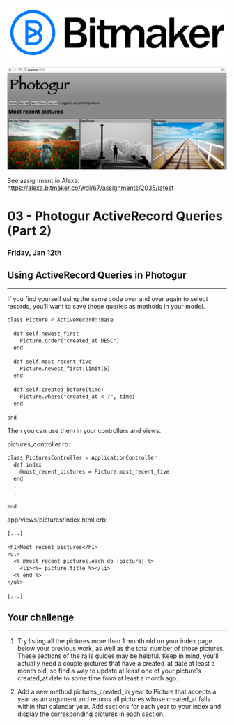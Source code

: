 ![Bitmaker](https://github.com/johncarlolopez/bitmaker-reference/blob/master/bitmakerlogo.svg)

![Preview](https://github.com/johncarlolopez/bitmaker-d21a2-photogur/blob/master/example.png)

See assignment in Alexa: https://alexa.bitmaker.co/wdi/67/assignments/2035/latest

# 03 - Photogur ActiveRecord Queries (Part 2)
### Friday, Jan 12th

## Using ActiveRecord Queries in Photogur
___
If you find yourself using the same code over and over again to select records, you’ll want to save those queries as methods in your model.
```
class Picture < ActiveRecord::Base

  def self.newest_first
    Picture.order("created_at DESC")
  end

  def self.most_recent_five
    Picture.newest_first.limit(5)
  end

  def self.created_before(time)
    Picture.where("created_at < ?", time)
  end

end
```
Then you can use them in your controllers and views.

pictures_controller.rb:
```
class PicturesController < ApplicationController
  def index
    @most_recent_pictures = Picture.most_recent_five
  end
  .
  .
  .
end
```
app/views/pictures/index.html.erb:
```
[...]

<h1>Most recent pictures</h1>
<ul>
  <% @most_recent_pictures.each do |picture| %>
    <li><%= picture.title %></li>
  <% end %>
</ul>

[...]
```
## Your challenge
____

1. Try listing all the pictures more than 1 month old on your index page below your previous work, as well as the total number of those pictures. These sections of the rails guides may be helpful. Keep in mind, you'll actually need a couple pictures that have a created_at date at least a month old, so find a way to update at least one of your picture's created_at date to some time from at least a month ago.

2. Add a new method pictures_created_in_year to Picture that accepts a year as an argument and returns all pictures whose created_at falls within that calendar year. Add sections for each year to your index and display the corresponding pictures in each section.
